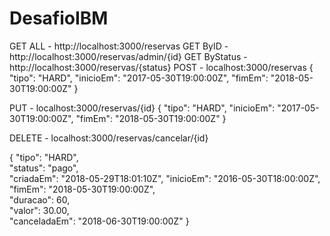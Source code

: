 # DesafioIBM

GET  ALL     - http://localhost:3000/reservas
GET ByID     - http://localhost:3000/reservas/admin/{id}
GET ByStatus - http://localhost:3000/reservas/{status}
POST - localhost:3000/reservas
{
    "tipo": "HARD",
    "inicioEm": "2017-05-30T19:00:00Z",
    "fimEm": "2018-05-30T19:00:00Z"
}

PUT - localhost:3000/reservas/{id}
{
    "tipo": "HARD",
    "inicioEm": "2017-05-30T19:00:00Z",
    "fimEm": "2018-05-30T19:00:00Z"
}

DELETE - localhost:3000/reservas/cancelar/{id}

{
	"tipo": "HARD",				
	"status": "pago",			
	"criadaEm": "2018-05-29T18:01:10Z",
	"inicioEm": "2016-05-30T18:00:00Z",
	"fimEm": "2018-05-30T19:00:00Z",	
	"duracao": 60,				  
	"valor": 30.00,				
	"canceladaEm": "2018-06-30T19:00:00Z"
}
